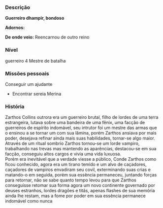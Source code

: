 ### Descrição
**Guerreiro dhampir, bondoso**

**Adornos:**

**De onde veio:**
Reencarnou de outro reino

### Nível
guerreiro 4 Mestre de batalha

### Missões pessoais
Conseguir um ajudante
- Encontrar sereia Merina

### História
Zarthos Collins outrora era um guerreiro brutal, filho de lordes de uma terra estrangeira, lutava sobre uma bandeira de uma fênix, uma facção de guerreiros de espírito indomável, seu intrutor foi um mestre das armas que o ensinou a se tornar um com sua lâmina, porém Zarthos ansiava por mais poder, desejava refinar ainda mais suas habilidades, tornar-se algo maior.  
Através de um ritual sombrio Zarthos tornou-se um lorde vampiro, trabalhando nas trevas mas mantendo as aparências, destacou-se em sua facção, conseguiu altos cargos e vivia uma vida luxuosa.  
Porém era inevitável que a verdade viesse a público, Conde Zarthos como ficou conhecido, agora era um tirano temido e um alvo de caçadores, caçadores de vampiros envadiram seu covil, exterminando suas crias e matando-o em seguida, porém sua essência permaneceu, juntando forças para retornar, não se sabe quanto tempo levou para que Zarthos conseguisse retomar sua forma agora um novo continente governado por deuses estranhos, lordes dragões e titãs, apenas flashes de sua memória ainda lhe restam, mas a fome por poder em sua essência permanece indomável como nunca